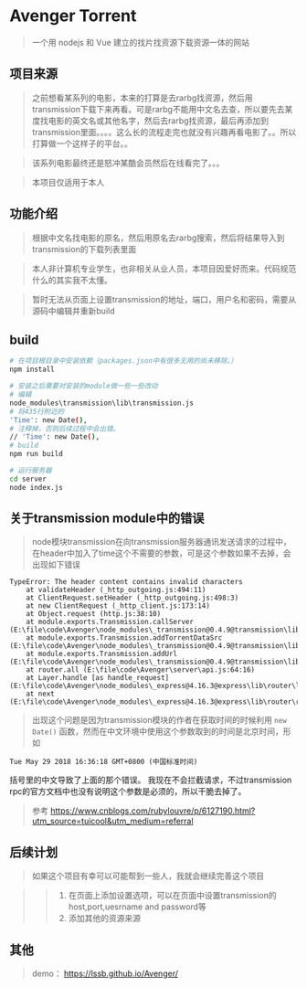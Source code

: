 # Avenger Torrent

> 一个用 nodejs 和 Vue 建立的找片找资源下载资源一体的网站 


## 项目来源

> 之前想看某系列的电影，本来的打算是去rarbg找资源，然后用transmission下载下来再看。可是rarbg不能用中文名去查，所以要先去某度找电影的英文名或其他名字，然后去rarbg找资源，最后再添加到transmission里面。。。。这么长的流程走完也就没有兴趣再看电影了。。所以打算做一个这样子的平台。。

> 该系列电影最终还是怒冲某酷会员然后在线看完了。。。

> 本项目仅适用于本人


## 功能介绍

> 根据中文名找电影的原名，然后用原名去rarbg搜索，然后将结果导入到transmission的下载列表里面

> 本人非计算机专业学生，也非相关从业人员，本项目因爱好而来。代码规范什么的其实我不太懂。

>暂时无法从页面上设置transmission的地址，端口，用户名和密码，需要从源码中编辑并重新build


## build

``` bash
# 在项目根目录中安装依赖（packages.json中有很多无用的尚未移除。）
npm install

# 安装之后需要对安装的module做一些一些改动
# 编辑
node_modules\transmission\lib\transmission.js
# 将435行附近的
'Time': new Date(),
# 注释掉，否则后续过程中会出错。
// 'Time': new Date(),
# build
npm run build

# 运行服务器
cd server
node index.js
```


## 关于transmission module中的错误

>node模块transmission在向transmission服务器通讯发送请求的过程中，在header中加入了time这个不需要的参数，可是这个参数如果不去掉，会出现如下错误
```$xslt
TypeError: The header content contains invalid characters
    at validateHeader (_http_outgoing.js:494:11)
    at ClientRequest.setHeader (_http_outgoing.js:498:3)
    at new ClientRequest (_http_client.js:173:14)
    at Object.request (http.js:38:10)
    at module.exports.Transmission.callServer (E:\file\code\Avenger\node_modules\_transmission@0.4.9@transmission\lib\transmission.js:488:41)
    at module.exports.Transmission.addTorrentDataSrc (E:\file\code\Avenger\node_modules\_transmission@0.4.9@transmission\lib\transmission.js:100:10)
    at module.exports.Transmission.addUrl (E:\file\code\Avenger\node_modules\_transmission@0.4.9@transmission\lib\transmission.js:84:10)
    at router.all (E:\file\code\Avenger\server\api.js:64:16)
    at Layer.handle [as handle_request] (E:\file\code\Avenger\node_modules\_express@4.16.3@express\lib\router\layer.js:95:5)
    at next (E:\file\code\Avenger\node_modules\_express@4.16.3@express\lib\router\route.js:137:13)
```
> 出现这个问题是因为transmission模块的作者在获取时间的时候利用
```new Date()``` 函数，然而在中文环境中使用这个参数取到的时间是北京时间，形如
```
Tue May 29 2018 16:36:18 GMT+0800 (中国标准时间)
```
括号里的中文导致了上面的那个错误。 我现在不会拦截请求，不过transmission rpc的官方文档中也没有说明这个参数是必须的，所以干脆去掉了。
>参考 https://www.cnblogs.com/rubylouvre/p/6127190.html?utm_source=tuicool&utm_medium=referral

## 后续计划

> 如果这个项目有幸可以可能帮到一些人，我就会继续完善这个项目

>>1. 在页面上添加设置选项，可以在页面中设置transmission的host,port,uesrname and password等
>>2. 添加其他的资源来源

## 其他

> demo： https://lssb.github.io/Avenger/

